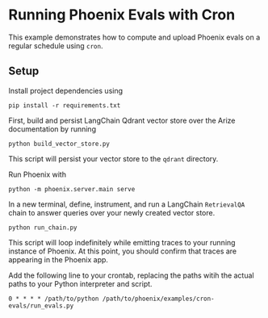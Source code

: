 # Running Phoenix Evals with Cron

This example demonstrates how to compute and upload Phoenix evals on a regular schedule using `cron`.

## Setup

Install project dependencies using

```
pip install -r requirements.txt
```

First, build and persist LangChain Qdrant vector store over the Arize documentation by running

```
python build_vector_store.py
```

This script will persist your vector store to the `qdrant` directory.

Run Phoenix with

```
python -m phoenix.server.main serve
```

In a new terminal, define, instrument, and run a LangChain `RetrievalQA` chain to answer queries over your newly created vector store.

```
python run_chain.py
```

This script will loop indefinitely while emitting traces to your running instance of Phoenix. At this point, you should confirm that traces are appearing in the Phoenix app.


Add the following line to your crontab, replacing the paths witih the actual paths to your Python interpreter and script.

```
0 * * * * /path/to/python /path/to/phoenix/examples/cron-evals/run_evals.py
```
